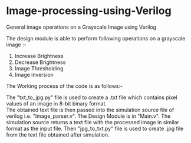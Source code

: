 # Image-processing-using-Verilog
General image operations on a Grayscale Image using Verilog

The design module is able to perform following operations on a grayscale image :- 
1. Increase Brightness
2. Decrease Brightness
3. Image Thresholding
4. Image inversion

The Working process of the code is as follows:-

The "txt_to_jpg.py" file is used to create a .txt file which contains pixel values of an image in 8-bit binary format.<br />
The obtained text file is then passed into the simulation source file of verilog i.e. "Image_parser.v".
The Design Module is in "Main.v".
The simulation source returns a text file with the processed image in similar format as the input file.
Then "jpg_to_txt.py" file is used to create .jpg file from the text file obtained after simulation.
